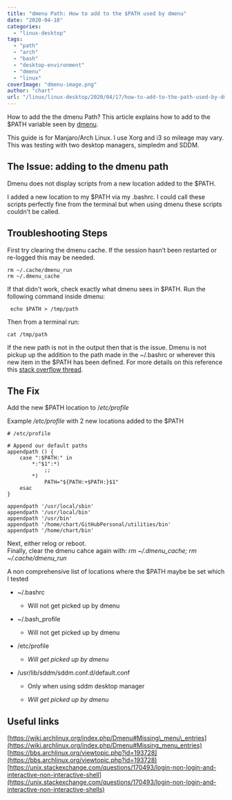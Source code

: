 ```yaml
---
title: "dmenu Path: How to add to the $PATH used by dmenu"
date: "2020-04-18"
categories: 
  - "linux-desktop"
tags: 
  - "path"
  - "arch"
  - "bash"
  - "desktop-environment"
  - "dmenu"
  - "linux"
coverImage: "dmenu-image.png"
author: "chart"
url: "/linux/linux-desktop/2020/04/17/how-to-add-to-the-path-used-by-dmenu/"
---
```


How to add the the dmenu Path? This article explains how to add to the $PATH variable seen by [dmenu](https://wiki.archlinux.org/index.php/Dmenu).

This guide is for Manjaro/Arch Linux. I use Xorg and i3 so mileage may vary. This was testing with two desktop managers, simpledm and SDDM.

## The Issue: adding to the dmenu path

Dmenu does not display scripts from a new location added to the $PATH.

I added a new location to my $PATH via my .bashrc. I could call these scripts perfectly fine from the terminal but when using dmenu these scripts couldn't be called.

## Troubleshooting Steps

First try clearing the dmenu cache. If the session hasn’t been restarted or re-logged this may be needed.

```
rm ~/.cache/dmenu_run
rm ~/.dmenu_cache
```

If that didn't work, check exactly what dmenu sees in $PATH. Run the following command inside dmenu:

```
 echo $PATH > /tmp/path 
```

Then from a terminal run:

```
cat /tmp/path
```

If the new path is not in the output then that is the issue. Dmenu is not pickup up the addition to the path made in the ~/.bashrc or wherever this new item in the $PATH has been defined. For more details on this reference this [stack overflow thread](https://unix.stackexchange.com/questions/170493/login-non-login-and-interactive-non-interactive-shells).

## The Fix

Add the new $PATH location to /_etc/profile_

Example _/etc/profile_ with 2 new locations added to the $PATH

```
# /etc/profile

# Append our default paths
appendpath () {
    case ":$PATH:" in
        *:"$1":*)
            ;;
        *)
            PATH="${PATH:+$PATH:}$1"
    esac
}

appendpath '/usr/local/sbin'
appendpath '/usr/local/bin'
appendpath '/usr/bin'
appendpath '/home/chart/GitHubPersonal/utilities/bin'
appendpath '/home/chart/bin'
```

Next, either relog or reboot.  
Finally, clear the dmenu cahce again with: _rm ~/.dmenu\_cache; rm ~/.cache/dmenu\_run_

A non comprehensive list of locations where the $PATH maybe be set which I tested

- ~/.bashrc
    - Will not get picked up by dmenu

- ~/.bash\_profile
    - Will not get picked up by dmenu

- /etc/profile
    - _Will get picked up by dmenu_

- /usr/lib/sddm/sddm.conf.d/default.conf
    - Only when using sddm desktop manager
    
    - _Will get picked up by dmenu_

## Useful links

[https://wiki.archlinux.org/index.php/Dmenu#Missing\_menu\_entries](https://wiki.archlinux.org/index.php/Dmenu#Missing_menu_entries)  
[https://bbs.archlinux.org/viewtopic.php?id=193728](https://bbs.archlinux.org/viewtopic.php?id=193728)  
[https://unix.stackexchange.com/questions/170493/login-non-login-and-interactive-non-interactive-shell](https://unix.stackexchange.com/questions/170493/login-non-login-and-interactive-non-interactive-shells)
